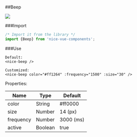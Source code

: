 ##Beep

![](https://media.giphy.com/media/UsF3DykKg8Tpm/giphy.gif)

###Import
```javascript
/* Import it from the library */
import {Beep} from 'nice-vue-components';
```

###Use
```vue
Default:
<nice-beep />

Customized:
<nice-beep color="#ff1264" :frequency="1500" :size="30" />
```

Properties:

| Name       | Type    | Default     |
| ---------- | ------- | ------------|
| color      | String  | #ff0000     |
| size       | Number  | 14 (px)     |
| frequency  | Number  | 3000 (ms)   |
| active     | Boolean | true        |
